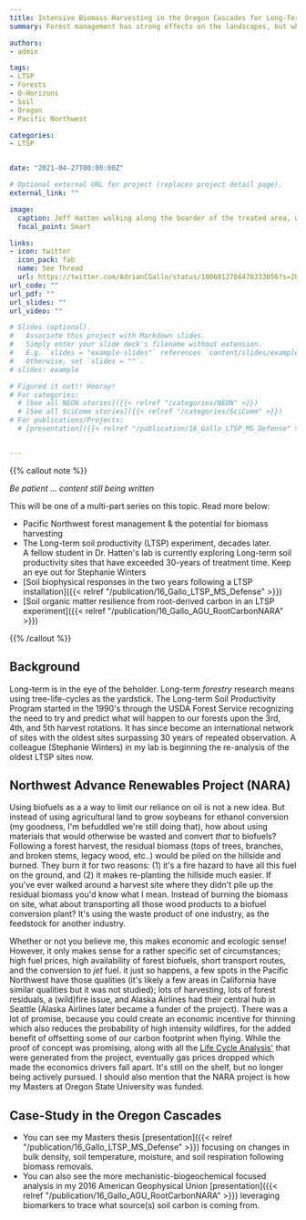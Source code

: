 ```yaml
---
title: Intensive Biomass Harvesting in the Oregon Cascades for Long-Term Soil Productivity (LTSP)
summary: Forest management has strong effects on the landscapes, but what happens to soil carbon - and therefore site productivity - following intensive biomass harvesting?  

authors:
- admin

tags:
- LTSP
- Forests
- O-Horizons
- Soil
- Oregon
- Pacific Northwest

categories:
- LTSP


date: "2021-04-27T00:00:00Z"

# Optional external URL for project (replaces project detail page).
external_link: ""

image:
  caption: Jeff Hatten walking along the boarder of the treated area, weather station in the foreground 
  focal_point: Smart

links:
- icon: twitter
  icon_pack: fab
  name: See Thread
  url: https://twitter.com/AdrianCGallo/status/1006012766476333056?s=20
url_code: ""
url_pdf: ""
url_slides: ""
url_video: ""

# Slides (optional).
#   Associate this project with Markdown slides.
#   Simply enter your slide deck's filename without extension.
#   E.g. `slides = "example-slides"` references `content/slides/example-slides.md`.
#   Otherwise, set `slides = ""`.
# slides: example

# Figured it out!! Hooray! 
# For categories:
  # [See all NEON stories]({{< relref "/categories/NEON" >}})
  # [See all SciComm stories]({{< relref "/categories/SciComm" >}})
# For publications/Projects: 
  # [presentation]({{< relref "/publication/16_Gallo_LTSP_MS_Defense" >}})


---
```

{{% callout note %}}

_Be patient ... content still being written_

This will be one of a multi-part series on this topic. Read more below: 
- Pacific Northwest forest management & the potential for biomass harvesting
- The Long-term soil productivity (LTSP) experiment, decades later.
    <Br> A fellow student in Dr. Hatten's lab is currently exploring Long-term soil productivity sites that have exceeded 30-years of treatment time. Keep an eye out for Stephanie Winters
- [Soil biophysical responses in the two years following a LTSP installation]({{< relref "/publication/16_Gallo_LTSP_MS_Defense" >}})
- [Soil organic matter resilience from root-derived carbon in an LTSP experiment]({{< relref "/publication/16_Gallo_AGU_RootCarbonNARA" >}})

{{% /callout %}}




## Background

Long-term is in the eye of the beholder. Long-term *forestry* research means using tree-life-cycles as the yardstick. The Long-term Soil Productivity Program started in the 1990's through the USDA Forest Service recognizing the need to try and predict what will happen to our forests upon the 3rd, 4th, and 5th harvest rotations. It has since become an international network of sites with the oldest sites surpassing 30 years of repeated observation. A colleague (Stephanie Winters) in my lab is beginning the re-analysis of the oldest LTSP sites now. 


## Northwest Advance Renewables Project (NARA)

Using biofuels as a a way to limit our reliance on oil is not a new idea. But instead of using agricultural land to grow soybeans for ethanol conversion (my goodness, I'm befuddled we're still doing that), how about using materials that would otherwise be wasted and convert *that* to biofuels? Following a forest harvest, the residual biomass (tops of trees, branches, and broken stems, legacy wood, etc..) would be piled on the hillside and burned. They burn it for two reasons: (1) it's a fire hazard to have all this fuel on the ground, and (2) it makes re-planting the hillside much easier. If you've ever walked around a harvest site where they didn't pile up the residual biomass you'd know what I mean. Instead of burning the biomass on site, what about transporting all those wood products to a biofuel conversion plant? It's using the waste product of one industry, as the feedstock for another industry. 

Whether or not you believe me, this makes economic and ecologic sense!  However, it only makes sense for a rather specific set of circumstances; high fuel prices, high availability of forest biofuels, short transport routes, and the conversion to *jet* fuel. it just so happens, a few spots in the Pacific Northwest have those qualities (it's likely a few areas in California have similar qualities but it was not studied); lots of harvesting, lots of forest residuals, a (wild)fire issue, and Alaska Airlines had their central hub in Seattle (Alaska Airlines later became a funder of the project). There was a lot of promise, because you could create an economic incentive for thinning which also reduces the probability of high intensity wildfires, for the added benefit of offsetting some of our carbon footprint when flying. While the proof of concept was promising, along with all the [Life Cycle Analysis'](https://nararenewables.org/documents/2017/04/life-cycle-analysis-of-residual-woody-biomass-based-biofuel.pdf/) that were generated from the project, eventually gas prices dropped which made the economics drivers fall apart. It's still on the shelf, but no longer being actively pursued. I should also mention that the NARA project is how my Masters at Oregon State University was funded. 


## Case-Study in the Oregon Cascades  
- You can see my Masters thesis [presentation]({{< relref "/publication/16_Gallo_LTSP_MS_Defense" >}}) focusing on changes in bulk density, soil temperature, moisture, and soil respiration following biomass removals. 
- You can also see the more mechanistic-biogeochemical focused analysis in my 2016 American Geophysical Union [presentation]({{< relref "/publication/16_Gallo_AGU_RootCarbonNARA" >}}) leveraging biomarkers to trace what source(s) soil carbon is coming from. 
